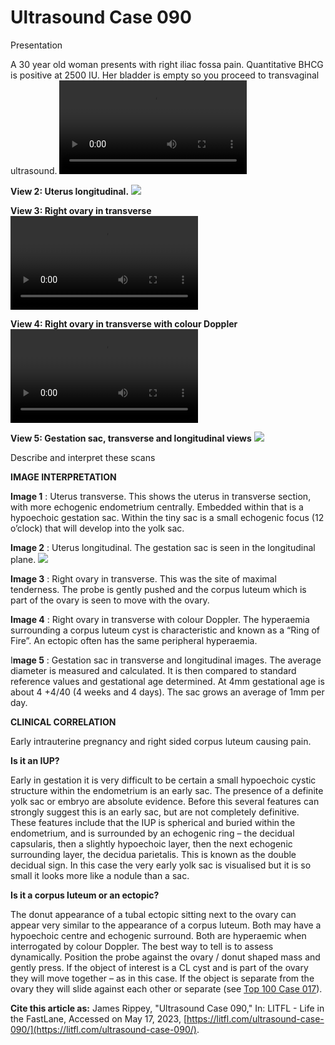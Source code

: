 # Ultrasound Case 090
Presentation


A 30 year old woman presents with right iliac fossa pain. Quantitative BHCG is positive at 2500 IU. Her bladder is empty so you proceed to transvaginal ultrasound.
![](https://litfl.com/wp-content/uploads/2018/12/Ultrasound-Top-100-090-01-Early-IUP.mp4)

**View 2: Uterus longitudinal.** 
![](https://litfl.com/wp-content/uploads/2018/12/Ultrasound-Top-100-090-02-Uterus-long.jpg)

**View 3: Right ovary in transverse** 
![](https://litfl.com/wp-content/uploads/2018/12/Ultrasound-Top-100-090-03-Corpus-luteum.mp4)

**View 4: Right ovary in transverse with colour Doppler** 
![](https://litfl.com/wp-content/uploads/2018/12/Ultrasound-Top-100-090-04-Corpus-luteum-ring-of-fire.mp4)

**View 5: Gestation sac, transverse and longitudinal views** 
![](https://litfl.com/wp-content/uploads/2018/12/Ultrasound-Top-100-090-05-GS-trans-and-long.jpg)


Describe and interpret these scans

**IMAGE INTERPRETATION** 



**Image 1** : Uterus transverse. This shows the uterus in transverse section, with more echogenic endometrium centrally. Embedded within that is a hypoechoic gestation sac. Within the tiny sac is a small echogenic focus (12 o’clock) that will develop into the yolk sac. 



**Image 2** : Uterus longitudinal. The gestation sac is seen in the longitudinal plane. 
![](https://litfl.com/wp-content/uploads/2018/12/Ultrasound-Top-100-090-06-key-to-image-2.jpg)



**Image 3** : Right ovary in transverse. This was the site of maximal tenderness. The probe is gently pushed and the corpus luteum which is part of the ovary is seen to move with the ovary. 



**Image 4** : Right ovary in transverse with colour Doppler. The hyperaemia surrounding a corpus luteum cyst is characteristic and known as a “Ring of Fire”. An ectopic often has the same peripheral hyperaemia. 


I**mage 5** : Gestation sac in transverse and longitudinal images. The average diameter is measured and calculated. It is then compared to standard reference values and gestational age determined. At 4mm gestational age is about 4 +4/40 (4 weeks and 4 days). The sac grows an average of 1mm per day. 


**CLINICAL CORRELATION** 


Early intrauterine pregnancy and right sided corpus luteum causing pain.



**Is it an IUP?**  


Early in gestation it is very difficult to be certain a small hypoechoic cystic structure within the endometrium is an early sac. The presence of a definite yolk sac or embryo are absolute evidence. Before this several features can strongly suggest this is an early sac, but are not completely definitive. These features include that the IUP is spherical and buried within the endometrium, and is surrounded by an echogenic ring – the decidual capsularis, then a slightly hypoechoic layer, then the next echogenic surrounding layer, the decidua parietalis. This is known as the double decidual sign. In this case the very early yolk sac is visualised but it is so small it looks more like a nodule than a sac. 



**Is it a corpus luteum or an ectopic?**  


The donut appearance of a tubal ectopic sitting next to the ovary can appear very similar to the appearance of a corpus luteum. Both may have a hypoechoic centre and echogenic surround. Both are hyperaemic when interrogated by colour Doppler. The best way to tell is to assess dynamically. Position the probe against the ovary / donut shaped mass and gently press. If the object of interest is a CL cyst and is part of the ovary they will move together – as in this case. If the object is separate from the ovary they will slide against each other or separate (see [Top 100 Case 017](https://litfl.com/ultrasound-case-017/)). 

**Cite this article as:**  James Rippey, "Ultrasound Case 090," In: LITFL - Life in the FastLane, Accessed on May 17, 2023, [https://litfl.com/ultrasound-case-090/](https://litfl.com/ultrasound-case-090/).


